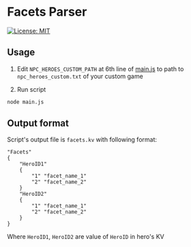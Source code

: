 # Facets Parser

[![License: MIT](https://img.shields.io/badge/License-MIT-yellow.svg)](https://opensource.org/license/mit)

## Usage

1. Edit `NPC_HEROES_CUSTOM_PATH` at 6th line of [main.js](/main.js) to path to `npc_heroes_custom.txt` of your custom game

2. Run script

```sh
node main.js
```

## Output format

Script's output file is `facets.kv` with following format:
```kv
"Facets"
{
	"HeroID1"
	{
		"1"	"facet_name_1"
		"2"	"facet_name_2"
	}
	"HeroID2"
	{
		"1"	"facet_name_1"
		"2"	"facet_name_2"
	}
}
```

Where `HeroID1`, `HeroID2` are value of `HeroID` in hero's KV